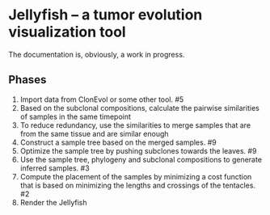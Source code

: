 # Jellyfish – a tumor evolution visualization tool

The documentation is, obviously, a work in progress.

## Phases

1. Import data from ClonEvol or some other tool. #5
2. Based on the subclonal compositions, calculate the pairwise similarities of samples in the same timepoint
3. To reduce redundancy, use the similarities to merge samples that are from the same tissue and are similar enough
4. Construct a sample tree based on the merged samples. #9
5. Optimize the sample tree by pushing subclones towards the leaves. #9
6. Use the sample tree, phylogeny and subclonal compositions to generate inferred samples. #3
7. Compute the placement of the samples by minimizing a cost function that is based on minimizing the lengths and crossings of the tentacles. #2
8. Render the Jellyfish
